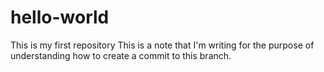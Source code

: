 # hello-world
This is my first repository
This is a note that I'm writing for the purpose of understanding how to create a commit to this branch.
